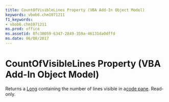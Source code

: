 ```yaml
---
title: CountOfVisibleLines Property (VBA Add-In Object Model)
keywords: vbob6.chm1071211
f1_keywords:
- vbob6.chm1071211
ms.prod: office
ms.assetid: 8fc38059-6347-2849-359a-46131da0dffd
ms.date: 06/08/2017
---
```



# CountOfVisibleLines Property (VBA Add-In Object Model)



Returns a [Long](vbe-glossary.md) containing the number of lines visible in a[code pane](vbe-glossary.md). Read-only.

